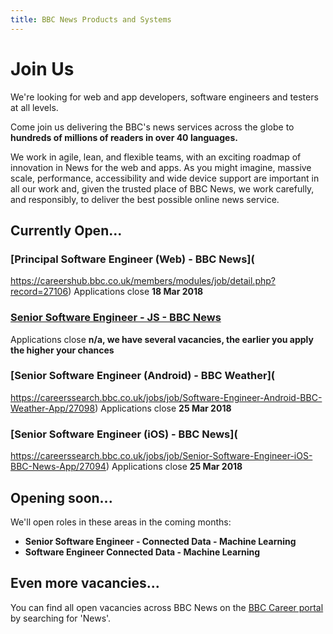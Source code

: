 ```yaml
---
title: BBC News Products and Systems
---
```

# Join Us

We're looking for web and app developers, software engineers and testers at all levels.

Come join us delivering the BBC's news services across the globe to **hundreds of millions of readers in over 40 languages.**

We work in agile, lean, and flexible teams, with an exciting roadmap of innovation in News for the web and apps. As you might imagine, massive scale, performance, accessibility and wide device support are important in all our work and, given the trusted place of BBC News, we work carefully, and responsibly, to deliver the best possible online news service.

## Currently Open...

### [Principal Software Engineer (Web) - BBC News](
https://careershub.bbc.co.uk/members/modules/job/detail.php?record=27106)
Applications close **18 Mar 2018**

### [Senior Software Engineer - JS - BBC News](https://careershub.bbc.co.uk/members/modules/job/detail.php?record=26930)
Applications close **n/a, we have several vacancies, the earlier you apply the higher your chances**

### [Senior Software Engineer (Android) - BBC Weather](
https://careerssearch.bbc.co.uk/jobs/job/Software-Engineer-Android-BBC-Weather-App/27098)
Applications close **25 Mar 2018**

### [Senior Software Engineer (iOS) - BBC News](
  https://careerssearch.bbc.co.uk/jobs/job/Senior-Software-Engineer-iOS-BBC-News-App/27094)
Applications close **25 Mar 2018**

## Opening soon...
We'll open roles in these areas in the coming months:

* **Senior Software Engineer - Connected Data - Machine Learning**
* **Software Engineer Connected Data - Machine Learning**

## Even more vacancies...
You can find all open vacancies across BBC News on the [BBC Career portal](http://careerssearch.bbc.co.uk/jobs/search) by searching for 'News'.
